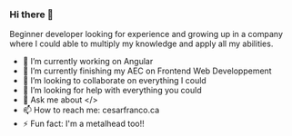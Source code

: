 ### Hi there 👋
Beginner developer looking for experience and growing up in a company where I could able to multiply my knowledge and apply all my abilities.


- 🔭 I’m currently working on Angular
- 🌱 I’m currently finishing my AEC on Frontend Web Developpement
- 👯 I’m looking to collaborate on everything I could
- 🤔 I’m looking for help with everything you could
- 💬 Ask me about </>
- 📫 How to reach me: cesarfranco.ca
- ⚡ Fun fact: I'm a metalhead too!!
<!--
**kaesarg1/kaesarg1** is a ✨ _special_ ✨ repository because its `README.md` (this file) appears on your GitHub profile.


-->
